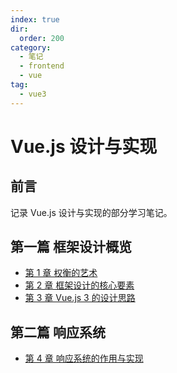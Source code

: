```yaml
---
index: true
dir:
  order: 200
category:
  - 笔记
  - frontend
  - vue
tag:
  - vue3
---
```


# Vue.js 设计与实现

## 前言

记录 Vue.js 设计与实现的部分学习笔记。

<!-- more -->

## 第一篇 框架设计概览

- [第 1 章 权衡的艺术](./chapter01.md)
- [第 2 章 框架设计的核心要素](./chapter02.md)
- [第 3 章 Vue.js 3 的设计思路](./chapter03.md)

## 第二篇 响应系统

- [第 4 章 响应系统的作用与实现](./chapter04.md)
